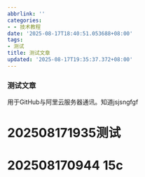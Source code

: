 ```yaml
---
abbrlink: ''
categories:
- - 技术教程
date: '2025-08-17T18:40:51.053688+08:00'
tags:
- 测试
title: 测试文章
updated: '2025-08-17T19:35:37.372+08:00'
---
```

### 测试文章

用于GitHub与阿里云服务器通讯。知道jsjsngfgf

# 202508171935测试

# 202508170944    15c
